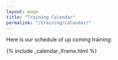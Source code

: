 ```yaml
---
layout: page
title: "Training Calendar"
permalink: "/training/calendar/"
---
```


Here is our schedule of up coming training:

{% include _calendar_iframe.html %}
